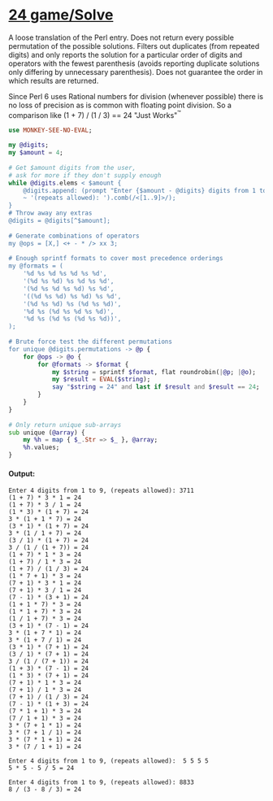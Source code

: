 [1]: https://rosettacode.org/wiki/24_game/Solve

# [24 game/Solve][1]

A loose translation of the Perl entry. Does not return every possible permutation of the possible solutions. Filters out duplicates (from repeated digits) and only reports the solution for a particular order of digits and operators with the fewest parenthesis (avoids reporting duplicate solutions only differing by unnecessary parenthesis). Does not guarantee the order in which results are returned.



Since Perl 6 uses Rational numbers for division (whenever possible) there is no loss of precision as is common with floating point division. So a comparison like (1 + 7) / (1 / 3) == 24 "Just Works"<sup>&#8482;</sup>

```raku
use MONKEY-SEE-NO-EVAL;
 
my @digits;
my $amount = 4;
 
# Get $amount digits from the user,
# ask for more if they don't supply enough
while @digits.elems < $amount {
    @digits.append: (prompt "Enter {$amount - @digits} digits from 1 to 9, "
    ~ '(repeats allowed): ').comb(/<[1..9]>/);
}
# Throw away any extras
@digits = @digits[^$amount];
 
# Generate combinations of operators
my @ops = [X,] <+ - * /> xx 3;
 
# Enough sprintf formats to cover most precedence orderings
my @formats = (
    '%d %s %d %s %d %s %d',
    '(%d %s %d) %s %d %s %d',
    '(%d %s %d %s %d) %s %d',
    '((%d %s %d) %s %d) %s %d',
    '(%d %s %d) %s (%d %s %d)',
    '%d %s (%d %s %d %s %d)',
    '%d %s (%d %s (%d %s %d))',
);
 
# Brute force test the different permutations
for unique @digits.permutations -> @p {
    for @ops -> @o {
        for @formats -> $format {
            my $string = sprintf $format, flat roundrobin(|@p; |@o);
            my $result = EVAL($string);
            say "$string = 24" and last if $result and $result == 24;
        }
    }
}
 
# Only return unique sub-arrays
sub unique (@array) {
    my %h = map { $_.Str => $_ }, @array;
    %h.values;
}
```

#### Output:
```
Enter 4 digits from 1 to 9, (repeats allowed): 3711
(1 + 7) * 3 * 1 = 24
(1 + 7) * 3 / 1 = 24
(1 * 3) * (1 + 7) = 24
3 * (1 + 1 * 7) = 24
(3 * 1) * (1 + 7) = 24
3 * (1 / 1 + 7) = 24
(3 / 1) * (1 + 7) = 24
3 / (1 / (1 + 7)) = 24
(1 + 7) * 1 * 3 = 24
(1 + 7) / 1 * 3 = 24
(1 + 7) / (1 / 3) = 24
(1 * 7 + 1) * 3 = 24
(7 + 1) * 3 * 1 = 24
(7 + 1) * 3 / 1 = 24
(7 - 1) * (3 + 1) = 24
(1 + 1 * 7) * 3 = 24
(1 * 1 + 7) * 3 = 24
(1 / 1 + 7) * 3 = 24
(3 + 1) * (7 - 1) = 24
3 * (1 + 7 * 1) = 24
3 * (1 + 7 / 1) = 24
(3 * 1) * (7 + 1) = 24
(3 / 1) * (7 + 1) = 24
3 / (1 / (7 + 1)) = 24
(1 + 3) * (7 - 1) = 24
(1 * 3) * (7 + 1) = 24
(7 + 1) * 1 * 3 = 24
(7 + 1) / 1 * 3 = 24
(7 + 1) / (1 / 3) = 24
(7 - 1) * (1 + 3) = 24
(7 * 1 + 1) * 3 = 24
(7 / 1 + 1) * 3 = 24
3 * (7 + 1 * 1) = 24
3 * (7 + 1 / 1) = 24
3 * (7 * 1 + 1) = 24
3 * (7 / 1 + 1) = 24

Enter 4 digits from 1 to 9, (repeats allowed):  5 5 5 5
5 * 5 - 5 / 5 = 24

Enter 4 digits from 1 to 9, (repeats allowed): 8833
8 / (3 - 8 / 3) = 24
```